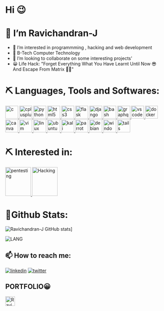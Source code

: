 
#  Hi 😉


# 👋 I’m Ravichandran-J
- 👀 I’m interested in programmming , hacking and web development
- 🌱 B-Tech Computer Technology
- 💞️ I’m looking to collaborate on some interesting projects'
- 😀 Life Hack: "Forget Everything What You Have Learnt Until Now 😎 And Escape From Matrix 🏃‍♂️"


# ⛏ Languages, Tools and Softwares:
<p align="left"> <a href="https://www.cprogramming.com/" target="_blank" rel="noreferrer"> <img src="https://img.icons8.com/fluency/512/c-programming.png" alt="c" width="40" height="40"/> </a> 
<a href="https://www.w3schools.com/cpp/" target="_blank" rel="noreferrer"> <img src="https://img.icons8.com/fluency/512/c-plus-plus-logo.png" alt="cplusplus" width="40" height="40"/>  
<a href="https://www.python.org" target="_blank" rel="noreferrer"> <img src="https://img.icons8.com/fluency/512/python.png" alt="python" width="40" height="40"/> </a>
<a href="https://www.w3.org/html/" target="_blank" rel="noreferrer"> <img src="https://img.icons8.com/external-tal-revivo-color-tal-revivo/512/external-html-5-is-a-software-solution-stack-that-defines-the-properties-and-behaviors-of-web-page-logo-color-tal-revivo.png" alt="html5" width="40" height="40"/> </a> 
<a href="https://www.w3schools.com/css/" target="_blank" rel="noreferrer"> <img src="https://img.icons8.com/fluency/512/css3.png" alt="css3" width="40" height="40"/> </a> 
<a href="https://flask.palletsprojects.com/en/2.1.x/" target="_blank" rel="noreferrer"> <img src="https://img.icons8.com/ios/512/flask.png" alt="flask" width="40" height="40" /> </a>    
<a href="https://www.djangoproject.com/" target="_blank" rel="noreferrer"> <img src="https://img.icons8.com/color/512/django.png" alt="django" width="40" height="40"/> </a>   
<a href="https://www.gnu.org/software/bash/" target="_blank" rel="noreferrer"> <img src="https://img.icons8.com/plasticine/512/bash.png" alt="bash" width="40" height="40"/> </a> 
<a href="https://graphql.org/" target="_blank" rel="noreferrer"> <img src="https://img.icons8.com/color/512/graphql.png" alt="graphql" width="40" height="40"/> </a> 
<a href="https://vscode.dev/" target="_blank" rel="noreferrer"> <img src="https://img.icons8.com/nolan/512/visual-studio.png" alt="vscode" width="40" height="40"/> </a> 
<a href="https://www.docker.com/" target="_blank" rel="noreferrer"> <img src="https://img.icons8.com/fluency/512/docker.png" alt="docker" width="40" height="40"/> </a> 
<a href="https://www.canva.com/" target="_blank" rel="noreferrer"> <img src="https://img.icons8.com/fluency/512/canva.png" alt="canva" width="40" height="40"/> </a> 
<a href="https://www.vim.org/" target="_blank" rel="noreferrer"> <img src="https://img.icons8.com/external-tal-revivo-color-tal-revivo/512/external-vim-a-highly-configurable-text-editor-for-efficiently-creating-and-changing-any-kind-of-text-logo-color-tal-revivo.png" alt="vim" width="40" height="40"/> </a> 
<a href="https://www.linux.org/" target="_blank" rel="noreferrer"> <img src="https://img.icons8.com/color/512/linux.png" alt="linux" width="40" height="40"/> </a> 
<a href="https://ubuntu.com/" target="_blank" rel="noreferrer"> <img src="https://img.icons8.com/color/512/ubuntu.png" alt="ubuntu" width="40" height="40"/> </a>
<a href="https://www.kali.org/" target="_blank" rel="noreferrer"> <img src="https://img.icons8.com/color/452/kali-linux.svg" alt="kali" width="40" height="40"/> </a>
<a href="https://www.parrotsec.org/" target="_blank" rel="noreferrer"> <img src="https://img.icons8.com/color/512/parrot-security.png" alt="parrot" width="40" height="40"/> </a>
<a href="https://www.debian.org/" target="_blank" rel="noreferrer"> <img src="https://img.icons8.com/color/512/debian.png" alt="debian" width="40" height="40"/> </a>
<a href="https://www.microsoft.com/en-in/windows/?r=1" target="_blank" rel="noreferrer"> <img src="https://img.icons8.com/color/512/windows-10.png" alt="windows" width="40" height="40"/> </a>
<a href="https://tails.boum.org/" target="_blank" rel="noreferrer"> <img src="https://tails.boum.org/contribute/how/promote/material/logo/tails-logo-square-notagline.svg" alt="tails" width="40" height="40"/> </a>

# ⛏ Interested in:
<a href="#" target="_blank" rel="noreferrer"> <img src="https://cdn.iconscout.com/icon/premium/png-512-thumb/penetration-testing-2010846-1693874.png?w=256&f=avif" alt="pentesting" width="80" height="90"/> </a>
<a href="#" target="_blank" rel="noreferrer"> <img src="https://cdn.iconscout.com/icon/premium/png-512-thumb/hacker-5220128-4365800.png?w=256&f=avif" alt="Hacking" width="80" height="90"/> </a>
 
# 🚀Github Stats:


![Ravichandran-J GitHub stats](https://github-readme-stats.vercel.app/api?username=Ravichandran-J&show_icons=true&theme=tokyonight)]

![LANG](https://github-readme-stats.vercel.app/api/top-langs/?username=Ravichandran-J&layout=compact&theme=tokyonight)
## 📫 How to reach me:
[![linkedin](https://img.shields.io/badge/linkedin-0A66C2?style=for-the-badge&logo=linkedin&logoColor=white)](https://www.linkedin.com/in/ravichandran-j-8a09aa188/)
[![twitter](https://img.shields.io/badge/twitter-1DA1F2?style=for-the-badge&logo=twitter&logoColor=white)](https://twitter.com/ravicha68412231)
<h2>PORTFOLIO😀</h2>
<a href="https://devfolio.co/@RAVICHANDRAN" target="blank"><img align="center" src="https://avatars.githubusercontent.com/u/38809367?s=200&v=4" alt="Ravichandran-J" height="30" width="30" /></a>





<!---
Ravichandran-J/Ravichandran-J is a ✨ special ✨ repository because its `README.md` (this file) appears on your GitHub profile.
You can click the Preview link to take a look at your changes.
--->

